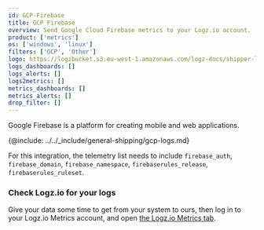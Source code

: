 ```yaml
---
id: GCP-Firebase
title: GCP Firebase
overview: Send Google Cloud Firebase metrics to your Logz.io account.
product: ['metrics']
os: ['windows', 'linux']
filters: ['GCP', 'Other']
logo: https://logzbucket.s3.eu-west-1.amazonaws.com/logz-docs/shipper-logos/firebase.png
logs_dashboards: []
logs_alerts: []
logs2metrics: []
metrics_dashboards: []
metrics_alerts: []
drop_filter: []
---
```




Google Firebase is a platform for creating mobile and web applications. 


{@include: ../../_include/general-shipping/gcp-logs.md}  

For this integration, the telemetry list needs to include `firebase_auth`, `firebase_domain`, `firebase_namespace`, `firebaserules_release`, `firebaserules_ruleset`.

### Check Logz.io for your logs

Give your data some time to get from your system to ours, then log in to your Logz.io Metrics account, and open [the Logz.io Metrics tab](https://app.logz.io/#/dashboard/metrics/).
